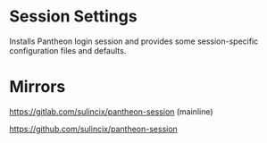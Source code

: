 # Session Settings
Installs Pantheon login session and provides some session-specific configuration files and defaults.

# Mirrors

https://gitlab.com/sulincix/pantheon-session (mainline)

https://github.com/sulincix/pantheon-session
